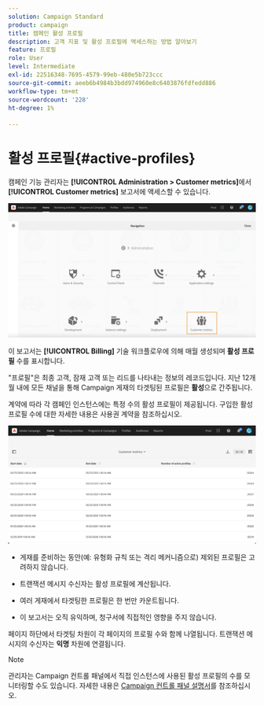 ```yaml
---
solution: Campaign Standard
product: campaign
title: 캠페인 활성 프로필
description: 고객 지표 및 활성 프로필에 액세스하는 방법 알아보기
feature: 프로필
role: User
level: Intermediate
exl-id: 22516348-7695-4579-99eb-480e5b723ccc
source-git-commit: aeeb6b4984b3bdd974960e8c6403876fdfedd886
workflow-type: tm+mt
source-wordcount: '228'
ht-degree: 1%

---
```


# 활성 프로필{#active-profiles}

캠페인 기능 관리자는 **[!UICONTROL Administration > Customer metrics]**&#x200B;에서 **[!UICONTROL Customer metrics]** 보고서에 액세스할 수 있습니다.

![](assets/audience_customer_metrics.png)

이 보고서는 **[!UICONTROL Billing]** 기술 워크플로우에 의해 매월 생성되며 **활성 프로필** 수를 표시합니다.

&quot;프로필&quot;은 최종 고객, 잠재 고객 또는 리드를 나타내는 정보의 레코드입니다. 지난 12개월 내에 모든 채널을 통해 Campaign 게재의 타겟팅된 프로필은 **활성**&#x200B;으로 간주됩니다.

계약에 따라 각 캠페인 인스턴스에는 특정 수의 활성 프로필이 제공됩니다. 구입한 활성 프로필 수에 대한 자세한 내용은 사용권 계약을 참조하십시오.

![](assets/audience_active_profiles_list.png)



* 게재를 준비하는 동안(예: 유형화 규칙 또는 격리 메커니즘으로) 제외된 프로필은 고려하지 않습니다.

* 트랜잭션 메시지 수신자는 활성 프로필에 계산됩니다.

* 여러 게재에서 타겟팅한 프로필은 한 번만 카운트됩니다.

* 이 보고서는 오직 유익하며, 청구서에 직접적인 영향을 주지 않습니다.

페이지 하단에서 타겟팅 차원이 각 페이지의 프로필 수와 함께 나열됩니다. 트랜잭션 메시지의 수신자는 **익명** 차원에 연결됩니다.

>[!NOTE]
>
>관리자는 Campaign 컨트롤 패널에서 직접 인스턴스에 사용된 활성 프로필의 수를 모니터링할 수도 있습니다. 자세한 내용은 [Campaign 컨트롤 패널 설명서](https://experienceleague.adobe.com/docs/control-panel/using/performance-monitoring/active-profiles-monitoring.html)를 참조하십시오.

